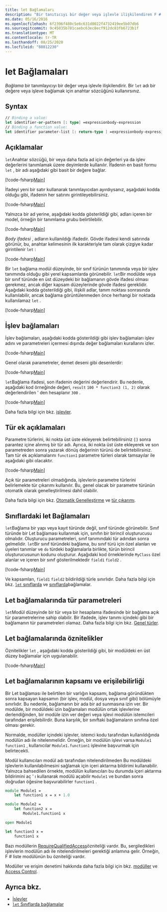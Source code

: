 ```yaml
---
title: let Bağlamaları
description: "Bir tanıtıcıyı bir değer veya işlevle ilişkilendiren F # ' Let ' bağlamasını nasıl kullanacağınızı öğrenin."
ms.date: 05/16/2016
ms.openlocfilehash: 6f2396f480c5e6c631d0022f4732419ee5b07db6
ms.sourcegitcommit: 9c45035b781caebc63ec8ecf912dc83fb6723b1f
ms.translationtype: MT
ms.contentlocale: tr-TR
ms.lasthandoff: 08/25/2020
ms.locfileid: "88812230"
---
```

# <a name="let-bindings"></a>let Bağlamaları

*Bağlama* bir tanımlayıcıyı bir değer veya işlevle ilişkilendirir. Bir `let` adı bir değere veya işleve bağlamak için anahtar sözcüğünü kullanırsınız.

## <a name="syntax"></a>Syntax

```fsharp
// Binding a value:
let identifier-or-pattern [: type] =expressionbody-expression
// Binding a function value:
let identifier parameter-list [: return-type ] =expressionbody-expression
```

## <a name="remarks"></a>Açıklamalar

`let`Anahtar sözcüğü, bir veya daha fazla ad için değerleri ya da işlev değerlerini tanımlamak üzere deyimlerde kullanılır. İfadenin en basit formu `let` , bir adı aşağıdaki gibi basit bir değere bağlar.

[!code-fsharp[Main](~/samples/snippets/fsharp/lang-ref-1/snippet1101.fs)]

İfadeyi yeni bir satır kullanarak tanımlayıcıdan ayırdıysanız, aşağıdaki kodda olduğu gibi, ifadenin her satırını girintileyebilirsiniz.

[!code-fsharp[Main](~/samples/snippets/fsharp/lang-ref-1/snippet1102.fs)]

Yalnızca bir ad yerine, aşağıdaki kodda gösterildiği gibi, adları içeren bir model, örneğin bir tanımlama grubu belirtilebilir.

[!code-fsharp[Main](~/samples/snippets/fsharp/lang-ref-1/snippet1103.fs)]

*Body ifadesi* , adların kullanıldığı ifadedir. Gövde ifadesi kendi satırında görünür, bu, anahtar kelimesinin ilk karakteriyle tam olarak çizgiye kadar girintilenir `let` :

[!code-fsharp[Main](~/samples/snippets/fsharp/lang-ref-1/snippet1104.fs)]

Bir `let` bağlama modül düzeyinde, bir sınıf türünün tanımında veya bir işlev tanımında olduğu gibi yerel kapsamlarda görünebilir. `let`Bir modülde veya bir sınıf türünde en üst düzeydeki bir bağlamanın gövde ifadesi olması gerekmez, ancak diğer kapsam düzeylerinde gövde ifadesi gereklidir. Aşağıdaki kodda gösterildiği gibi, ilişkili adlar, tanım noktası sonrasında kullanılabilir, ancak bağlama görüntülenmeden önce herhangi bir noktada kullanılamaz `let` .

[!code-fsharp[Main](~/samples/snippets/fsharp/lang-ref-1/snippet1105.fs)]

## <a name="function-bindings"></a>İşlev bağlamaları

İşlev bağlamaları, aşağıdaki kodda gösterildiği gibi işlev bağlamaları işlev adını ve parametreleri içermesi dışında değer bağlamaları kurallarını izler.

[!code-fsharp[Main](~/samples/snippets/fsharp/lang-ref-1/snippet1106.fs)]

Genel olarak parametreler, demet deseni gibi desenlerdir:

[!code-fsharp[Main](~/samples/snippets/fsharp/lang-ref-1/snippet1107.fs)]

`let`Bağlama ifadesi, son ifadenin değerini değerlendirir. Bu nedenle, aşağıdaki kod örneğinde değeri, `result` `100 * function3 (1, 2)` olarak değerlendirilen ' den hesaplanır `300` .

[!code-fsharp[Main](~/samples/snippets/fsharp/lang-ref-1/snippet1109.fs)]

Daha fazla bilgi için bkz. [işlevler](index.md).

## <a name="type-annotations"></a>Tür ek açıklamaları

Parametre türlerini, iki nokta üst üste ekleyerek belirtebilirsiniz (:) sonra parantez içine alınmış bir tür adı. Ayrıca, iki nokta üst üste ekleyerek ve son parametreden sonra yazarak dönüş değerinin türünü de belirtebilirsiniz. Tam tür ek açıklamalarını `function1` parametre türleri olarak tamsayılar ile aşağıdaki gibi olacaktır.

[!code-fsharp[Main](~/samples/snippets/fsharp/lang-ref-1/snippet1108.fs)]

Açık tür parametreleri olmadığında, işlevlerin parametre türlerini belirlemekte tür çıkarımı kullanılır. Bu, genel olacak bir parametre türünün otomatik olarak genelleştirilmesi dahil olabilir.

Daha fazla bilgi için bkz. [Otomatik Genelleştirme](../generics/automatic-generalization.md) ve [tür çıkarımı](../type-inference.md).

## <a name="let-bindings-in-classes"></a>Sınıflardaki let Bağlamaları

`let`Bağlama bir yapı veya kayıt türünde değil, sınıf türünde görünebilir. Sınıf türünde bir Let bağlaması kullanmak için, sınıfın bir birincil oluşturucusu olmalıdır. Oluşturucu parametreleri, sınıf tanımındaki tür adından sonra gelmelidir. `let`Bir sınıf türündeki bağlama, bu sınıf türü için özel alanları ve üyeleri tanımlar ve `do` türdeki bağlamalarla birlikte, türün birincil oluşturucusunun kodunu oluşturur. Aşağıdaki kod örneklerinde `MyClass` özel alanlar ve içeren bir sınıf gösterilmektedir `field1` `field2` .

[!code-fsharp[Main](~/samples/snippets/fsharp/lang-ref-1/snippet1110.fs)]

Ve kapsamları, `field1` `field2` bildirildiği türle sınırlıdır. Daha fazla bilgi için bkz. [ `let` sınıflarda](../members/let-bindings-in-classes.md) ve [sınıflarda](../classes.md)bağlamalar.

## <a name="type-parameters-in-let-bindings"></a>Let bağlamalarında tür parametreleri

`let`Modül düzeyinde bir tür veya bir hesaplama ifadesinde bir bağlama açık tür parametrelerine sahip olabilir. Bir ifadede, işlev tanımı içindeki gibi bir bağlamanın tür parametreleri olamaz. Daha fazla bilgi için bkz. [Genel türler](../generics/index.md).

## <a name="attributes-on-let-bindings"></a>Let bağlamalarında öznitelikler

Öznitelikler `let` , aşağıdaki kodda gösterildiği gibi, bir modüldeki en üst düzey bağlamalar için uygulanabilir.

[!code-fsharp[Main](~/samples/snippets/fsharp/lang-ref-1/snippet1111.fs)]

## <a name="scope-and-accessibility-of-let-bindings"></a>Let bağlamalarının kapsamı ve erişilebilirliği

Bir Let bağlaması ile belirtilen bir varlığın kapsamı, bağlama göründükten sonra kapsayan kapsamın (bir işlev, modül, dosya veya sınıf gibi) bölümüyle sınırlıdır. Bu nedenle, bağlamanın bir ada bir ad sunmasına izin ver. Bir modülde, bir modüldeki izin bağlamaları modülün ortak işlevlerine derlendiğinden, bir modüle izin ver değeri veya işlevi modülün istemcileri tarafından erişilebilirdir. Buna karşılık, bir sınıftaki bağlamaların sınıfına özel olması gerekir.

Normalde, modüller içindeki işlevler, istemci kodu tarafından kullanıldığında modülün adı ile nitelenmelidir. Örneğin, bir modülün işlevi varsa `Module1` `function1` , kullanıcılar `Module1.function1` işlevine başvurmak için belirtecekti.

Modül kullanıcıları modül adı tarafından nitelendirilmeden Bu modüldeki işlevlerin kullanılabilmesini sağlamak için içeri aktarma bildirimi kullanabilir. Yalnızca bahsedilen örnekte, modülün kullanıcıları bu durumda içeri aktarma bildirimini aç ' ı kullanarak modülü açabilir `Module1` ve bundan sonra doğrudan öğesine başvurabilirler `function1` .

```fsharp
module Module1 =
    let function1 x = x + 1.0

module Module2 =
    let function2 x =
        Module1.function1 x

open Module1

let function3 x =
    function1 x
```

Bazı modüllerin [RequireQualifiedAccess](https://fsharp.github.io/fsharp-core-docs/reference/fsharp-core-requirequalifiedaccessattribute.html)özniteliği vardır. Bu, sergiledikleri işlevlerin modülün adı ile nitelendirilmeleri gerektiği anlamına gelir. Örneğin, F # liste modülünün bu özniteliği vardır.

Modüller ve erişim denetimi hakkında daha fazla bilgi için bkz. [modüller](../modules.md) ve [Access Control](../access-control.md).

## <a name="see-also"></a>Ayrıca bkz.

- [İşlevler](index.md)
- [`let` Sınıflarda bağlamalar](../members/let-bindings-in-classes.md)

